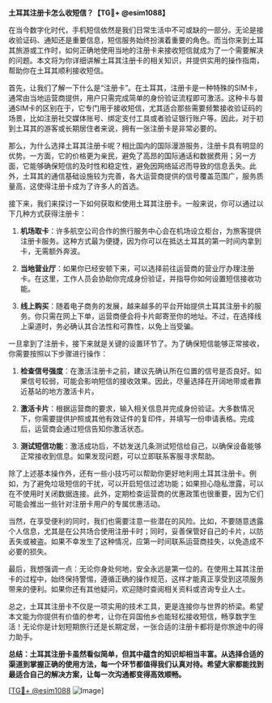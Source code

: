**土耳其注册卡怎么收短信？【TG💪+ @esim1088】**

在当今数字化时代，手机短信依然是我们日常生活中不可或缺的一部分。无论是接收验证码、通知还是重要信息，短信服务始终扮演着重要的角色。而当你来到土耳其旅游或工作时，如何正确地使用当地的注册卡来接收短信就成为了一个需要解决的问题。本文将为你详细讲解土耳其注册卡的相关知识，并提供实用的操作指南，帮助你在土耳其顺利接收短信。

首先，让我们了解一下什么是“注册卡”。在土耳其，注册卡是一种特殊的SIM卡，通常由当地运营商提供，用户只需完成简单的身份验证流程即可激活。这种卡与普通SIM卡的区别在于，它专门用于接收短信，尤其适合那些需要频繁接收验证码的场景，比如注册社交媒体账号、绑定支付工具或者验证银行账户等。因此，对于初到土耳其的游客或长期居住者来说，拥有一张注册卡是非常必要的。

那么，为什么选择土耳其注册卡呢？相比国内的国际漫游服务，注册卡具有明显的优势。一方面，它的价格更为亲民，避免了高昂的国际通话和数据费用；另一方面，它能够确保短信的及时性和稳定性，避免因网络延迟而导致的信息丢失。此外，土耳其的通信基础设施较为完善，各大运营商提供的信号覆盖范围广，服务质量高，这使得注册卡成为了许多人的首选。

接下来，我们来探讨一下如何获取和使用土耳其注册卡。一般来说，你可以通过以下几种方式获得注册卡：

1. **机场取卡**：许多航空公司合作的旅行服务中心会在机场设立柜台，为旅客提供注册卡服务。这种方式最为便捷，因为你可以在抵达土耳其的第一时间内拿到卡，无需额外奔波。
   
2. **当地营业厅**：如果你已经安顿下来，可以选择前往运营商的营业厅办理注册卡。在这里，工作人员会协助你完成身份验证，并指导你如何设置短信接收功能。

3. **线上购买**：随着电子商务的发展，越来越多的平台开始提供土耳其注册卡的服务。你只需在网上下单，运营商便会将卡片邮寄至你的地址。不过，在选择线上渠道时，务必确认其合法性和可靠性，以免上当受骗。

一旦拿到了注册卡，接下来就是关键的设置环节了。为了确保短信能够正常接收，你需要按照以下步骤进行操作：

1. **检查信号强度**：在激活注册卡之前，建议先确认所在位置的信号是否良好。如果信号较弱，可能会影响短信的接收效果。因此，尽量选择在开阔地带或者靠近基站的地方激活卡片。

2. **激活卡片**：根据运营商的要求，输入相关信息并完成身份验证。大多数情况下，你需要提供护照或其他有效证件的复印件，并填写一份申请表格。完成后，运营商会通过短信告知你激活状态。

3. **测试短信功能**：激活成功后，不妨发送几条测试短信给自己，以确保设备能够正常接收到信息。如果发现问题，可以立即联系客服寻求帮助。

除了上述基本操作外，还有一些小技巧可以帮助你更好地利用土耳其注册卡。例如，为了避免垃圾短信的干扰，可以开启短信过滤功能；如果担心隐私泄露，可以在不使用时关闭数据连接。此外，定期检查运营商的优惠政策也很重要，因为它们可能会推出一些针对注册卡用户的专属优惠活动。

当然，在享受便利的同时，我们也需要注意一些潜在的风险。比如，不要随意透露个人信息，尤其是在公共场合使用注册卡时；同时，妥善保管好自己的卡片，以防丢失或被盗。如果不幸发生了这种情况，应第一时间联系运营商挂失，以免造成不必要的损失。

最后，我想强调一点：无论你身处何地，安全永远是第一位的。在使用土耳其注册卡的过程中，始终保持警惕，遵循正确的操作规范，这样才能真正享受到这项服务带来的便利。如果你还有其他疑问，欢迎随时查阅相关资料或咨询专业人士。

总之，土耳其注册卡不仅是一项实用的技术工具，更是连接你与世界的桥梁。希望本文能为你提供有价值的参考，让你在异国他乡也能轻松接收短信，畅享数字生活！无论你是计划短期旅行还是长期定居，一张合适的注册卡都将是你旅途中的得力助手。

**总结：土耳其注册卡虽然看似简单，但其中蕴含的知识却相当丰富。从选择合适的渠道到掌握正确的使用方法，每一个环节都值得我们认真对待。希望大家都能找到最适合自己的解决方案，让每一次沟通都变得高效顺畅。**

[[TG💪+ @esim1088](https://t.me/s/esim1088) ![Image](https://i.postimg.cc/4NQfJmqS/Snipaste-2025-05-13-00-14-12.png)]